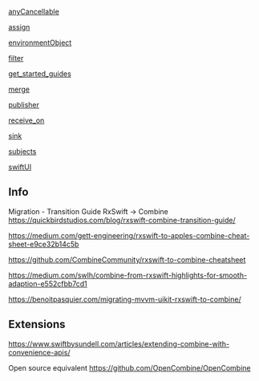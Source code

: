 

[anyCancellable](anyCancellable.md)

[assign](assign.md)

[environmentObject](environmentObject.md)

[filter](filter.md)

[get_started_guides](get_started_guides.md)

[merge](ios/combine/merge.md)

[publisher](publisher.md)

[receive_on](receive_on.md)

[sink](sink.md)

[subjects](subjects.md)

[swiftUI](swiftUI.md)


## Info

Migration - Transition Guide
RxSwift -> Combine
https://quickbirdstudios.com/blog/rxswift-combine-transition-guide/


https://medium.com/gett-engineering/rxswift-to-apples-combine-cheat-sheet-e9ce32b14c5b

https://github.com/CombineCommunity/rxswift-to-combine-cheatsheet


https://medium.com/swlh/combine-from-rxswift-highlights-for-smooth-adaption-e552cfbb7cd1


https://benoitpasquier.com/migrating-mvvm-uikit-rxswift-to-combine/

## Extensions

https://www.swiftbysundell.com/articles/extending-combine-with-convenience-apis/

Open source equivalent
https://github.com/OpenCombine/OpenCombine